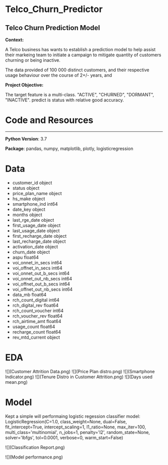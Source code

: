 # Telco_Churn_Predictor
Telco Churn Prediction Model
---
**Context:**

A Telco business has wants to establish a prediction model to help assist their markeing team to initiate a campaign to mitigate quantity of customers churning or being inactive. 

The data provided of 100 000 distinct customers, and their respective usage behaviour over the course of 2+/- years, and 

**Project Objective:**

The target feature is a multi-class. "ACTIVE", "CHURNED", "DORMANT", "INACTIVE".
predict is status with relative good accuracy. 

# Code and Resources
---                               
**Python Version**: 3.7

**Package**: pandas, numpy, matplotlib, plotly, logisticregression

# Data

 -  customer_id                  object 
 -   status                  object 
 -   price_plan_name         object 
 -   hs_make                 object 
 -   smartphone_ind          int64  
 -   date_key                object 
 -   months                  object 
 -   last_rge_date           object 
 -   first_usage_date        object 
 -   last_usage_date         object 
 -  first_recharge_date     object 
 -  last_recharge_date      object 
 -  activation_date         object 
 -  churn_date              object 
 -  aspu                    float64
 -  voi_onnet_in_secs       int64  
 -  voi_offnet_in_secs      int64  
 -  voi_onnet_out_b_secs    int64  
 -  voi_onnet_out_nb_secs   int64  
 -  voi_offnet_out_b_secs   int64  
 -  voi_offnet_out_nb_secs  int64  
 -  data_mb                 float64
 -  rch_count_digital       int64  
 -  rch_digital_rev         float64
 -  rch_count_voucher       int64  
 -  rch_voucher_rev         float64
 -  rch_airtime_amt         float64
 -  usage_count             float64
 -  recharge_count          float64
 -  rev_mtd_current         object 
 
 # EDA
![](Customer Attrition Data.png)
![](Price Plan distro.png)
![](Smartphone Indicator.png)
![](Tenure Distro in Customer Attrition.png)
![](Days used mean.png)

# Model

Kept a simple will performaing logistic regession classifier model:
LogisticRegression(C=1.0, class_weight=None, dual=False, fit_intercept=True,
                   intercept_scaling=1, l1_ratio=None, max_iter=100,
                   multi_class='multinomial', n_jobs=1, penalty='l2',
                   random_state=None, solver='lbfgs', tol=0.0001, verbose=0,
                   warm_start=False)
                   
![](Classification Report.png)

![](Model performance.png)
